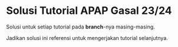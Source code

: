 # Solusi Tutorial APAP Gasal 23/24

Solusi untuk setiap tutorial pada **branch**-nya masing-masing.

Jadikan solusi ini referensi untuk mengerjakan tutorial selanjutnya.
